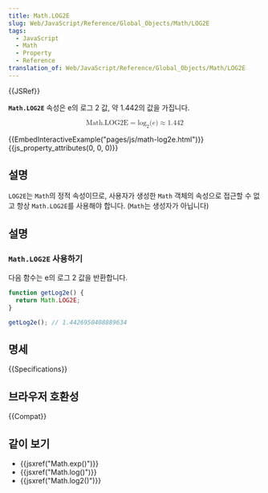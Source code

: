 ```yaml
---
title: Math.LOG2E
slug: Web/JavaScript/Reference/Global_Objects/Math/LOG2E
tags:
  - JavaScript
  - Math
  - Property
  - Reference
translation_of: Web/JavaScript/Reference/Global_Objects/Math/LOG2E
---
```


{{JSRef}}

**`Math.LOG2E`** 속성은 e의 로그 2 값, 약 1.442의 값을 가집니다.

<math display="block"><semantics><mrow><mstyle mathvariant="monospace"><mi>Math.LOG2E</mi></mstyle><mo>=</mo><msub><mo lspace="0em" rspace="0em">log</mo><mn>2</mn></msub><mo stretchy="false">(</mo><mi>e</mi><mo stretchy="false">)</mo><mo>≈</mo><mn>1.442</mn></mrow><annotation encoding="TeX">\mathtt{\mi{Math.LOG2E}} = \log_2(e) \approx 1.442</annotation></semantics></math>

{{EmbedInteractiveExample("pages/js/math-log2e.html")}}{{js_property_attributes(0, 0, 0)}}

## 설명

`LOG2E`는 `Math`의 정적 속성이므로, 사용자가 생성한 `Math` 객체의 속성으로 접근할 수 없고 항상 `Math.LOG2E`를 사용해야 합니다. (`Math`는 생성자가 아닙니다)

## 설명

### `Math.LOG2E` 사용하기

다음 함수는 e의 로그 2 값을 반환합니다.

```js
function getLog2e() {
  return Math.LOG2E;
}

getLog2e(); // 1.4426950408889634
```

## 명세

{{Specifications}}

## 브라우저 호환성

{{Compat}}

## 같이 보기

- {{jsxref("Math.exp()")}}
- {{jsxref("Math.log()")}}
- {{jsxref("Math.log2()")}}
